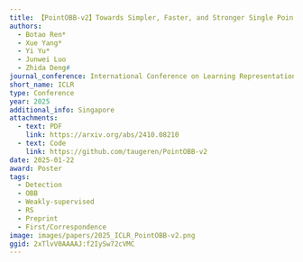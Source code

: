 ```yaml
---
title: 【PointOBB-v2】Towards Simpler, Faster, and Stronger Single Point Supervised Oriented Object Detection
authors:
  - Botao Ren*
  - Xue Yang*
  - Yi Yu*
  - Junwei Luo
  - Zhida Deng#
journal_conference: International Conference on Learning Representations
short_name: ICLR
type: Conference
year: 2025
additional_info: Singapore
attachments:
  - text: PDF
    link: https://arxiv.org/abs/2410.08210
  - text: Code
    link: https://github.com/taugeren/PointOBB-v2
date: 2025-01-22
award: Poster
tags:
  - Detection
  - OBB
  - Weakly-supervised
  - RS
  - Preprint
  - First/Correspondence
image: images/papers/2025_ICLR_PointOBB-v2.png
ggid: 2xTlvV0AAAAJ:f2IySw72cVMC
---
```


